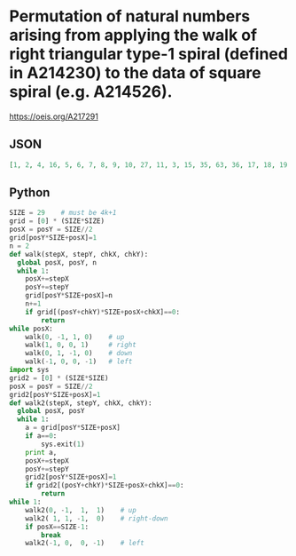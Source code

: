 # Permutation of natural numbers arising from applying the walk of right triangular type\-1 spiral \(defined in A214230\) to the data of square spiral \(e\.g\. A214526\)\.
https://oeis.org/A217291
## JSON
```JSON
[1, 2, 4, 16, 5, 6, 7, 8, 9, 10, 27, 11, 3, 15, 35, 63, 36, 17, 18, 19, 20, 21, 22, 23, 24, 25, 26, 51, 84, 52, 28, 12, 14, 34, 62, 98, 142, 99, 64, 37, 38, 39, 40, 41, 42, 43, 44, 45, 46, 47, 48, 49, 50, 83, 124, 173, 125, 85, 53, 29, 13, 33, 61, 97, 141, 193, 253]
```
## Python
```Python
SIZE = 29    # must be 4k+1
grid = [0] * (SIZE*SIZE)
posX = posY = SIZE//2
grid[posY*SIZE+posX]=1
n = 2
def walk(stepX, stepY, chkX, chkY):
  global posX, posY, n
  while 1:
    posX+=stepX
    posY+=stepY
    grid[posY*SIZE+posX]=n
    n+=1
    if grid[(posY+chkY)*SIZE+posX+chkX]==0:
        return
while posX:
    walk(0, -1, 1, 0)    # up
    walk(1, 0, 0, 1)     # right
    walk(0, 1, -1, 0)    # down
    walk(-1, 0, 0, -1)   # left
import sys
grid2 = [0] * (SIZE*SIZE)
posX = posY = SIZE//2
grid2[posY*SIZE+posX]=1
def walk2(stepX, stepY, chkX, chkY):
  global posX, posY
  while 1:
    a = grid[posY*SIZE+posX]
    if a==0:
        sys.exit(1)
    print a,
    posX+=stepX
    posY+=stepY
    grid2[posY*SIZE+posX]=1
    if grid2[(posY+chkY)*SIZE+posX+chkX]==0:
        return
while 1:
    walk2(0, -1,  1,  1)    # up
    walk2( 1, 1, -1,  0)    # right-down
    if posX==SIZE-1:
        break
    walk2(-1, 0,  0, -1)    # left
```
